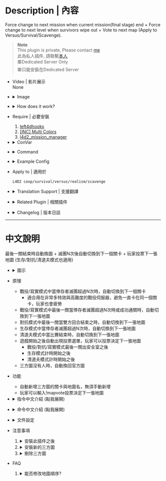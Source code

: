 # Description | 內容
Force change to next mission when current mission(final stage) end + Force change to next level when survivors wipe out + Vote to next map (Apply to Versus/Survival/Scavenge).

> __Note__ <br/>
This plugin is private, Please contact [me](https://github.com/fbef0102/Game-Private_Plugin#私人插件列表-private-plugins-list)<br/>
此為私人插件, 請聯繫[本人](https://github.com/fbef0102/Game-Private_Plugin#私人插件列表-private-plugins-list)<br/>
🟥Dedicated Server Only<br/>
🟥只能安裝在Dedicated Server

* Video | 影片展示
<br/>None

* <details><summary>Image</summary>

	* Automatically change next level when survivors wipe out in coop/realism
	<br/>![sm_l4d_mapchanger_1](image/sm_l4d_mapchanger_1.jpg)
	* Players can vote next map
	<br/>![sm_l4d_mapchanger_2](image/sm_l4d_mapchanger_2.jpg)
	<br/>![sm_l4d_mapchanger_3](image/sm_l4d_mapchanger_3.jpg)
</details>

* <details><summary>How does it work?</summary>

	* Automatically change next level when survivors wipe out in coop/realism
	* Automatically change next map when survivors wipe out in survival
	* Automatically change next map when match end in scavenge
	* Automatically change next map when final ends in versus/cooo/realism
	* Automatic parsing of custom maps vpk files - no need to add map names manually
	* Next map vote starts when 
    	* Leaving the saferoom
    	* Survival/Scavenge round starts 
	* Auto change map to official map if no one in server when playing custom maps
</details>

* Require | 必要安裝
	1. [left4dhooks](https://forums.alliedmods.net/showthread.php?t=321696)
	2. [[INC] Multi Colors](https://github.com/fbef0102/L4D1_2-Plugins/releases/tag/Multi-Colors)
	3. [l4d2_mission_manager](https://github.com/fbef0102/L4D2-Plugins/tree/master/l4d2_mission_manager)

* <details><summary>ConVar</summary>

	* cfg\sourcemod\sm_l4d_mapchanger.cfg
		```php
		// Mission for change by default on final map in coop/realism.
		// Empty=Use configs/missioncycle.coop.txt map order
		sm_l4d_fmc_def_coop ""

		// Map for change by default in survival.
		// Empty=Use configs/missioncycle.survival.txt map order
		sm_l4d_fmc_def_survival "c5m5_bridge"

		// Mission for change by default on final map in versus.
		// Empty=Use configs/missioncycle.versus.txt map order
		sm_l4d_fmc_def_versus ""

		// Map for change by default in scavenge.
		// Empty=Use configs/missioncycle.scavenge.txt map order
		sm_l4d_fmc_def_scavenge "c14m1_junkyard"

		// Quantity of rounds (tries) events survivors wipe out before force of changelevel on non-final maps in coop/realism (0=Off)
		sm_l4d_fmc_crec_coop_map "3"

		// Quantity of rounds (tries) events survivors wipe out before force of changelevel on final maps in coop/realism (0=Off)
		sm_l4d_fmc_crec_coop_final "3"

		// Quantity of rounds (tries) events survivors wipe out before force of changelevel in survival. (0=Off)
		sm_l4d_fmc_crec_survival_map "5"

		// After final map finishes, delay before force of changelevel in versus. (0=Don't force to change map)
		sm_l4d_fmc_delay_vs "13.0"

		// After quantity of survival rounds (tries), delay before force of changelevel in survival. (0=Don't force to change map)
		sm_l4d_fmc_delay_survival "15.0"

		// After scavenge match ends, delay before force of changelevel in scavenge. (0=Don't force to change map)
		sm_l4d_fmc_delay_scavenge "15.0"

		// After final rescue vehicle leaving, delay before force of changelevel in coop/realism. (0=Don't force to change map)
		sm_l4d_fmc_delay_coop_final "15.0"

		// Enables next mission and how many chances left to advertise to players.
		sm_l4d_fmc_announce "1"

		// If 1, Enables players to vote for the next map or campaign.
		sm_l4d_fmc_voting_system_enabled "1"

		// How the next campaign/map is advertised during a finale and scavenge/survival map [0 = DISABLED, 1 = HINT TEXT, 2 = CHAT TEXT]
		sm_l4d_fmc_next_map_ad_mode "2"

		// Time in seconds between advertisements for the next campaign/map on finales and scavenge/survival maps. (0=Off)
		sm_l4d_fmc_next_map_ad_interval "120.0"

		// Time in seconds to wait after survivors leave the start area to advertise voting system. (0=Off)
		sm_l4d_fmc_voting_ad_delay_time "10.0"

		// If 1, Excludes current map(s) from the map voting menu
		sm_l4d_fmc_next_map_menu_excludes "1"

		// Controls the maps shown in the next map voting menu [0 = Official and addon maps, 1 = Official maps only, 2 = Addon maps only]
		sm_l4d_fmc_next_map_menu_options "0"

		// Controls the order of maps shown in the next map voting menu [0 = Official then addon maps, 1 = Random]
		sm_l4d_fmc_next_map_menu_order "0"

		// If 1, The server automatically switch to the first available official map when no one is playing a 3-rd map
		sm_l4d_fmc_prevent_empty_server "1"
		```
</details>

* <details><summary>Command</summary>
    
   * **Display Next Map**
		```php
		sm_fmc_nextmap
		sm_fmc
		```

   * **Vote the next map**
		```php
		sm_mapvote
		```

   * **See all the votes**
		```php
		sm_mapvotes
		```
</details>

* <details><summary>Example Config</summary>

	* data\sm_l4d_mapchanger.txt
		```php
		"ForceMissionChangerSettings"
		{
			"c1m2_streets"
			{
				"chapter_nextmap" "c5m3_cemetery" // <-- next chapter in coop/versus/realism
				"chapter_nextname" "c5m3_cemetery" // <-- Translation phrase in maps.phrases.txt or missions.phrases.txt
			}

			"c8m5_rooftop" // current map
			{
				"next mission map" "c9m2_lots"   // <-- next campaign in coop/versus/realism
				"next mission name" "L4D2C9"  	// <-- Translation phrase in maps.phrases.txt or missions.phrases.txt
				
				"survival_nextmap" "c1m2_streets"	// <-- next map in survival mode
				"survival_nextname" "c1m2_streets" 	// <-- Translation phrase in maps.phrases.txt or missions.phrases.txt

				"scavenge_nextmap" "c2m1_highway" // <-- next map in scavenge mode
				"scavenge_nextname" "c2m1_highway" // <-- Translation phrase in maps.phrases.txt or missions.phrases.txt
			}

			// If map name not in this file
			// In Coop/Realism, Next map would be: sm_l4d_fmc_def_coop "xxxxx"，if convar value empty, then map order in configs\missioncycle.coop.txt
			// In Versus, Next map would be: sm_l4d_fmc_def_versus "xxxxx"，if convar value empty, then map order in configs\missioncycle.versus.txt
			// In Survival, Next map would be: sm_l4d_fmc_def_survival "xxxxx"，if convar value empty, then map order in configs\missioncycle.survival.txt
			// In Scavenge, Next map would be: sm_l4d_fmc_def_scavenge "xxxxx"，if convar value empty, then map order in configs\missioncycle.scavenge.txt
		} 
		```

	* configs\finale.coop.txt
		```php
		// The following maps will be treated as finale maps in Coop/Versus/Realism mode mode. Example: c1m1_hotel. Do not delete this line!
		l4d2_deathcraft_05_lighthouse
		l4d2_minecraft_evolution
		```
</details>

* Apply to | 適用於
    ```
    L4D2 coop/survival/versus/realism/scavenge
    ```

* <details><summary>Translation Support | 支援翻譯</summary>

	```
	English
	繁體中文
	简体中文
	```
</details>

* <details><summary>Related Plugin | 相關插件</summary>

	1. [l4d_restartmap_command](https://github.com/fbef0102/Game-Private_Plugin/tree/main/Plugin_%E6%8F%92%E4%BB%B6/Map_%E9%97%9C%E5%8D%A1/l4d_restartmap_command): Admin say !restartmap to restart current map + Force of restartmap after Quantity of rounds (tries) events survivors wipe out
    	> 管理員輸入!restartmap能重新地圖關卡 + 滅團N次後重新地圖

	2. [l4d_random_map_vote](https://github.com/fbef0102/Game-Private_Plugin/tree/main/Plugin_%E6%8F%92%E4%BB%B6/Map_%E9%97%9C%E5%8D%A1/l4d_random_map_vote):Vote to change map, the map is chosen randomly from data
    	> 投票更換地圖，但是地圖是隨機挑選的
</details>

* <details><summary>Changelog | 版本日誌</summary>

	```php
	//Dionys @ 2008~2009
	//Harry @ 2019~2024
	```
    * v1.4h (2024-4-16)
		* Change next chapter in coop/realism/versus
		* Update Data

    * v1.3h (2024-2-7)
		* Fixed vote menu wrong map order

    * v1.2h (2024-1-7)
		* Fixed cvar is not working

    * v1.1h (2023-4-18)
        * Optimize code
		* Fixed next map not working in custom final maps

    * v1.0h (2023-4-17)
		* Support Scavenge Mode. After scavenge match ends, force to change next map
		* Player can vote the next map in survival/scavenge or next campaign in coop/versus
		* Require l4d2_mission_manager

    * v2.6 (2023-3-30)
		* [Old Version](https://github.com/fbef0102/L4D1_2-Plugins/tree/master/sm_l4d_mapchanger)
</details>

- - - -
# 中文說明
最後一關結束時自動換圖 + 滅團N次後自動切換到下一個關卡 + 玩家投票下一張地圖 (生存/對抗/清道夫模式也適用)

* <details><summary>圖示</summary>

	* 自動切換到下一張地圖
	<br/>![sm_l4d_mapchanger_1_zho](image/zho/sm_l4d_mapchanger_1_zho.jpg)
	* 玩家可以投票選擇下一張地圖 (會自動顯示所有地圖包括三方圖)
	<br/>![sm_l4d_mapchanger_2_zho](image/zho/sm_l4d_mapchanger_2_zho.jpg)
	<br/>![sm_l4d_mapchanger_3_zho](image/zho/sm_l4d_mapchanger_3_zho.jpg)
</details>

* 原理
    * 戰役/寫實模式中當倖存者滅團超過N次時，自動切換到下一個關卡
		* 適合用在非常多特效與高難度的戰役伺服器，避免一直卡在同一個關卡，玩家也會疲勞
	* 戰役/寫實模式中最後一關當倖存者滅團超過N次時或成功通關時，自動切換到下一張地圖
	* 對抗模式中最後一關當雙方回合結束之時，自動切換到下一張地圖
    * 生存模式中當倖存者滅團超過N次時，自動切換到下一張地圖
    * 清道夫模式中當比賽結束時，自動切換到下一張地圖
	* 遊戲開始之後自動出現投票選單，玩家可以投票決定下一張地圖
		* 戰役/對抗/寫實模式最後一關出安全室之後
		* 生存模式計時開始之後
		* 清道夫模式計時開始之後
	* 三方圖沒有人時，自動換回官方圖

* 功能
	* 自動新增三方圖的關卡與地圖名，無須手動新增
	* 玩家可以輸入!mapvote投票決定下一張地圖

* <details><summary>指令中文介紹 (點我展開)</summary>

	* cfg\sourcemod\sm_l4d_mapchanger.cfg
		```php
		// 預設 戰役/寫實模式 最終關之後的下一張地圖
		// 空=下一張地圖依照configs\missioncycle.coop.txt的地圖順序
		sm_l4d_fmc_def_coop ""

		// 預設 生存模式 的下一張地圖
		// 空=下一張地圖依照configs\missioncycle.survival.txt的地圖順序
		sm_l4d_fmc_def_survival "c5m5_bridge"

		// 預設 對抗模式 最終關之後的下一張地圖
		// 空=下一張地圖依照configs\missioncycle.versus.txt的地圖順序
		sm_l4d_fmc_def_versus ""

		// 預設 清道夫模式 的下一張地圖
		// 空=下一張地圖依照configs\missioncycle.scavenge.txt的地圖順序
		sm_l4d_fmc_def_scavenge "c14m1_junkyard"

		// 戰役/寫實模式 下非最終關卡，生還者滅團超過三次則切換到下一個關卡 (0=關閉這項功能)
		sm_l4d_fmc_crec_coop_map "3"

		// 戰役/寫實模式 下最終關卡，生還者滅團超過三次則切換到下一張地圖 (0=關閉這項功能)
		sm_l4d_fmc_crec_coop_final "3"

		// 生存模式 下最終關卡，生還者滅團超過五次則切換到下一張地圖. (0=關閉這項功能)
		sm_l4d_fmc_crec_survival_map "5"

		// 對抗模式 最終關結束時，13秒之後切換下一張地圖. (0=不要切換地圖)
		sm_l4d_fmc_delay_vs "13.0"

		// 生存模式 回合結束時，15秒之後切換下一張地圖. (0=不要切換地圖)
		sm_l4d_fmc_delay_survival "15.0"

		// 清道夫模式 比賽結束時，15秒之後切換下一張地圖. (0=不要切換地圖)
		sm_l4d_fmc_delay_scavenge "15.0"

		// 戰役/寫實模式 比賽結束時，15秒之後切換下一張地圖. (0=不要切換地圖)
		sm_l4d_fmc_delay_coop_final "15.0"

		// 為1時，持續發公告顯示下一張地圖.
		sm_l4d_fmc_announce "1"

		// 為1時，玩家可以投票決定下一張地圖.
		sm_l4d_fmc_voting_system_enabled "1"

		// 如何發公告顯示下一張地圖 [0 = 不發公告, 1 = 黑底白字框, 2 = 聊天框]
		sm_l4d_fmc_next_map_ad_mode "2"

		// 每隔120秒發公告顯示下一張地圖. (0=關閉這項功能)
		sm_l4d_fmc_next_map_ad_interval "120.0"

		// 離開安全室或回合開始10秒後顯示投票介面. (0=關閉這項功能)
		sm_l4d_fmc_voting_ad_delay_time "10.0"

		// 為1時，不能投票給當前相同的地圖
		sm_l4d_fmc_next_map_menu_excludes "1"

		// 投票介面顯示的地圖有 [0 = 官方圖與三方圖, 1 = 官方圖, 2 = 三方圖 ]
		sm_l4d_fmc_next_map_menu_options "0"

		// 投票介面如何顯示地圖順序 [0 = 先顯示官方圖再顯示三方圖, 1 = 隨便]
		sm_l4d_fmc_next_map_menu_order "0"

		// 為1時，三方圖沒有人時，自動換回官方圖
		sm_l4d_fmc_prevent_empty_server "1"
		```
</details>

* <details><summary>命令中文介紹 (點我展開)</summary>
    
   * **顯示下一張地圖**
		```php
		sm_fmc_nextmap
		sm_fmc
		```

   * **投票下一張地圖**
		```php
		sm_mapvote
		```

   * **查看所有票數**
		```php
		sm_mapvotes
		```
</details>

* <details><summary>文件設定</summary>

	* 設定文件```data\sm_l4d_mapchanger.txt```決定切換到哪一張地圖
		```php
		"ForceMissionChangerSettings"
		{
			"c1m2_streets"
			{
				"chapter_nextmap" "c5m3_cemetery" // <-- 戰役/對抗/寫實模式 過關後的下一關地圖 (也可以寫三方圖)
				"chapter_nextname" "c5m3_cemetery" // <-- 對應maps.phrases.txt或missions.phrases.txt裡面的翻譯句子，沒有寫翻譯則直接顯示c5m3_cemetery
			}

			"c8m5_rooftop" // 當前地圖
			{
				"next mission map" "c9m2_lots"   // <-- 戰役/對抗/寫實模式 下一張地圖名 (也可以寫三方圖)
				"next mission name" "L4D2C9"  	// <-- 對應maps.phrases.txt或missions.phrases.txt裡面的翻譯句子，沒有寫翻譯則直接顯示L4D2C9
				
				"survival_nextmap" "c1m2_streets"	// <-- 生存模式 下一張地圖名 (也可以寫三方圖)
				"survival_nextname" "c1m2_streets" // <-- 對應maps.phrases.txt或missions.phrases.txt裡面的翻譯句子，沒有寫翻譯則直接顯示c1m2_streets

				"scavenge_nextmap" "c2m1_highway" // <-- 清道夫模式　下一關的地圖名 (也可以寫三方圖)
				"scavenge_nextname" "c2m1_highway" // <-- 對應maps.phrases.txt或missions.phrases.txt裡面的翻譯句子，沒有寫翻譯則直接顯示c2m1_highway
			}

			// 沒有寫地圖名的其他關卡，則
			// 戰役/寫實模式 下一張地圖是: sm_l4d_fmc_def_coop 所寫的地圖，如指令沒有寫地圖則依照configs\missioncycle.coop.txt的地圖順序
			// 對抗模式 下一張地圖是: sm_l4d_fmc_def_versus 所寫的地圖，如指令沒有寫地圖則依照configs\missioncycle.versus.txt的地圖順序
			// 生存模式 下一張地圖是: sm_l4d_fmc_def_survival 所寫的地圖，如指令沒有寫地圖則依照configs\missioncycle.survival.txt的地圖順序
			// 清道夫模式 下一張地圖是: sm_l4d_fmc_def_scavenge 所寫的地圖，如指令沒有寫地圖則依照configs\missioncycle.scavenge.txt的地圖順序
		} 
		```

	* 設定文件```configs\finale.coop.txt```決定哪些關卡為最終章節
		```php
		// 戰役/對抗/寫實模式下 這些關卡將視為最終章節，在這些章節可以投票與自動換圖
		// 避免一堆垃圾三方圖明明是救援關卡卻不是最後的章節
		l4d2_deathcraft_05_lighthouse
		l4d2_minecraft_evolution
		```
</details>


* 注意事項
    1. <details><summary>安裝此插件之後</summary>

        * 安裝上這個插件並啟動伺服器之後，伺服器會自動產生以下檔案
            * configs\missioncycle.coop.txt
            * configs\missioncycle.scavenge.txt
            * configs\missioncycle.survival.txt
            * configs\missioncycle.versus.txt
            * configs\finale.coop.txt
    </details>

    2. <details><summary>安裝新的三方圖</summary>

        * 每當安裝新的三方圖時，left4dead2\addons\sourcemod\configs\內的文件內容會有變化，自動新增三方圖的關卡與地圖名
            * configs\missioncycle.coop.txt
            * configs\missioncycle.scavenge.txt
            * configs\missioncycle.survival.txt
            * configs\missioncycle.versus.txt
    </details>

    3. <details><summary>刪除三方圖</summary>

        * 每次刪除三方圖檔案的時候，我建議關閉伺服器然後刪除以下檔案
            * configs\missioncycle.coop.txt
            * configs\missioncycle.scavenge.txt
            * configs\missioncycle.survival.txt
            * configs\missioncycle.versus.txt
        * 再重新啟動服務器，如果不這麼做那也沒關係
    </details>

* FAQ
    1. <details><summary>能否修改地圖順序?</summary>

        * 可以更動以下檔案的內容，改變地圖順序
            * configs\missioncycle.coop.txt
            * configs\missioncycle.scavenge.txt
            * configs\missioncycle.survival.txt
            * configs\missioncycle.versus.txt
    </details>